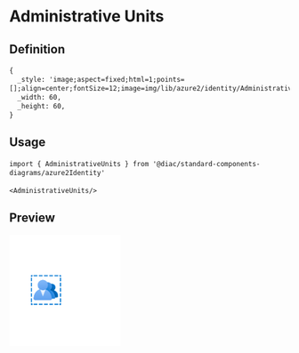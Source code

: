 # Administrative Units

## Definition

```
{
  _style: 'image;aspect=fixed;html=1;points=[];align=center;fontSize=12;image=img/lib/azure2/identity/Administrative_Units.svg;strokeColor=none;',
  _width: 60,
  _height: 60,
}
```

## Usage

```
import { AdministrativeUnits } from '@diac/standard-components-diagrams/azure2Identity'

<AdministrativeUnits/>
```

## Preview

<img src="./administrative-units.png" width="200"/>

